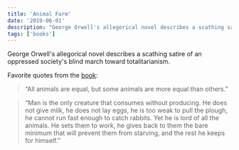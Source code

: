```yaml
---
title: 'Animal Farm'
date: '2019-06-01'
description: "George Orwell's allegorical novel describes a scathing satire of an oppressed society's blind march toward totalitarianism."
tags: ['books']
---
```


George Orwell's allegorical novel describes a scathing satire of an oppressed society's blind march toward totalitarianism.

Favorite quotes from the [book](https://amzn.eu/8EGAU4M):

> “All animals are equal, but some animals are more equal than others.”

> “Man is the only creature that consumes without producing. He does not give milk, he does not lay eggs, he is too weak to pull the plough, he cannot run fast enough to catch rabbits. Yet he is lord of all the animals. He sets them to work, he gives back to them the bare minimum that will prevent them from starving, and the rest he keeps for himself.”
